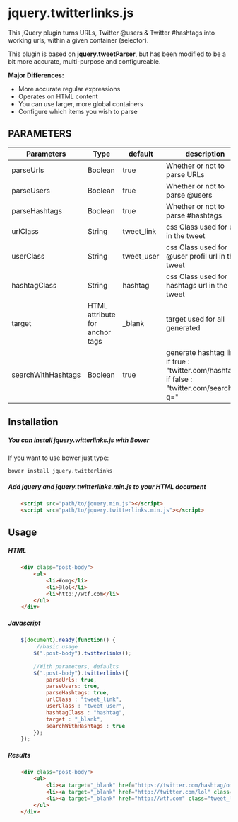 jquery.twitterlinks.js
==================

This jQuery plugin turns URLs, Twitter @users &amp; Twitter #hashtags into working urls, within a given container (selector).

This plugin is based on **jquery.tweetParser**, but has been modified to be a bit more accurate, multi-purpose and configureable.

**Major Differences:**

- More accurate regular expressions
- Operates on HTML content
- You can use larger, more global containers
- Configure which items you wish to parse

## PARAMETERS

| Parameters | Type | default | description |
| ------------- | ----------- | ----------- | ----------- |
| parseUrls  | Boolean | true | Whether or not to parse URLs |
| parseUsers  | Boolean | true | Whether or not to parse @users |
| parseHashtags  | Boolean | true | Whether or not to parse #hashtags |
| urlClass  | String | tweet_link | css Class used for url in the tweet |
| userClass | String | tweet_user | css Class used for @user profil url in the tweet |
| hashtagClass | String | hashtag | css Class used for hashtags url in the tweet |
| target | HTML attribute for anchor tags | _blank | target used for all <a> generated |
| searchWithHashtags | Boolean | true | generate hashtag link, if true : "twitter.com/hashtag/", if false : "twitter.com/search?q=" |

## Installation

##### You can install jquery.witterlinks.js with Bower

If you want to use bower just type:

```
bower install jquery.twitterlinks
```

##### Add jquery and jquery.twitterlinks.min.js to your HTML document

```html
    <script src="path/to/jquery.min.js"></script>
    <script src="path/to/jquery.twitterlinks.min.js"></script>
```

## Usage

##### HTML

```html
    <div class="post-body">
        <ul>
            <li>#omg</li>
            <li>@lol</li>
            <li>http://wtf.com</li>
        </ul>
    </div>
 ```
 
 
##### Javascript

```javascript 
    $(document).ready(function() {
         //basic usage
        $(".post-body").twitterlinks();
        
        //With parameters, defaults
        $(".post-body").twitterlinks({
            parseUrls: true,
            parseUsers: true,
            parseHashtags: true,
            urlClass : "tweet_link",
            userClass : "tweet_user",
            hashtagClass : "hashtag",
            target : "_blank",
            searchWithHashtags : true
        });
    });
```

##### Results

```html
    <div class="post-body">
        <ul>
            <li><a target="_blank" href="https://twitter.com/hashtag/omg" class="hashtag">#omg</a></li>
            <li><a target="_blank" href="http://twitter.com/lol" class="tweet_user">@lol</a></li>
            <li><a target="_blank" href="http://wtf.com" class="tweet_link">http://wtf.com</a></li>
        </ul>
    </div>
 ```
